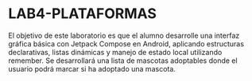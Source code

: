 # LAB4-PLATAFORMAS
El objetivo de este laboratorio es que el alumno desarrolle una interfaz gráfica básica con  Jetpack Compose en Android, aplicando estructuras declarativas, listas dinámicas y manejo de  estado local utilizando remember. Se desarrollará una lista de mascotas adoptables donde el  usuario podrá marcar si ha adoptado una mascota. 
